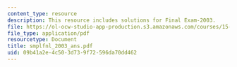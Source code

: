 ```yaml
---
content_type: resource
description: This resource includes solutions for Final Exam-2003.
file: https://ol-ocw-studio-app-production.s3.amazonaws.com/courses/15-010-economic-analysis-for-business-decisions-fall-2004/09b41a2e4c503d739f72596da70dd462_smplfnl_2003_ans.pdf
file_type: application/pdf
resourcetype: Document
title: smplfnl_2003_ans.pdf
uid: 09b41a2e-4c50-3d73-9f72-596da70dd462
---
```

